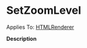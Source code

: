 



<h1 class="heading"><span class="name">SetZoomLevel</span></h1>

Applies To: [HTMLRenderer](../a-z/htmlrenderer.md)


**Description**


